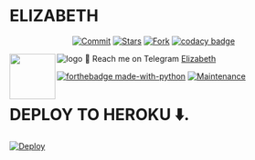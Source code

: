 # ELIZABETH
<p align="center">
    <a href="https://github.com/p-rinc-e/Elizabeth/commits/master"><img src="https://img.shields.io/github/last-commit/p-rinc-e/Elizabeth/master?label=Last%20Commit&style=flat-square&logo=github&color=F10070" alt="Commit" /></a>
    <a href="https://github.com/p-rinc-e/Elizabeth/stargazers"><img src="https://img.shields.io/github/stars/p-rinc-e/Elizabeth?label=Stars&style=flat-square&logo=github&color=F10070" alt="Stars" /></a>
    <a href="https://github.com/p-rinc-e/Elizabeth/network/members"><img src="https://img.shields.io/github/forks/p-rinc-e/Elizabeth?label=Fork&style=flat-square&logo=github&color=F10070" alt="Fork" /></a>
    <a href="https://www.codacy.com/gh/p-rinc-e/Elizabeth/dashboard?utm_source=github.com&amp;utm_medium=referral&amp;utm_content=p-rinc-e/Elizabeth&amp;utmcampaign=Badge_Grade"><img src="https://img.shields.io/codacy/grade/a3a19d2b551641039ec7edc3aa7b8c5d?style=flat-square&logo=codacy&color=F10070" alt="codacy badge"/></a>
</p>

![logo](https://telegra.ph/file/bd72857322159140bec6b.jpg)
💌 Reach me on Telegram [Elizabeth](https://t.me/Elizabeth_tgbot)
<img src = https://i.pinimg.com/originals/25/d2/54/25d254df236c61306bceb86df5f671f1.gif width = 80 align = "left">

[![forthebadge made-with-python](http://ForTheBadge.com/images/badges/made-with-python.svg)](https://www.python.org/)
[![Maintenance](https://img.shields.io/badge/Maintained%3F-yes-green.svg)](https://github.com/p-rinc-e/Elizabeth/graphs/commit-activity)

# <b>DEPLOY TO HEROKU ⬇️.</b>

[![Deploy](https://www.herokucdn.com/deploy/button.svg)](https://heroku.com/deploy?template=https://github.com/p-rinc-e/elizabeth)
